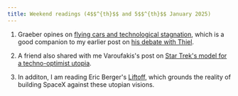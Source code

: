 ```yaml
---
title: Weekend readings (4$$^{th}$$ and 5$$^{th}$$ January 2025)
---
```


1. Graeber opines on [flying cars and technological stagnation](https://davidgraeber.org/wp-content/uploads/2012-Of-flying-cars-and-the-declining-rate-of-profit.pdf),
which is a good companion to my earlier post on [his debate with Thiel](https://www.angadhn.com/opinions/Post3/).

2. A friend also shared with me Varoufakis's post on
[Star Trek's model for a techno-optimist utopia](https://unherd.com/2025/01/why-the-left-needs-to-watch-star-trek/).

3. In additon, I am reading Eric Berger's [Liftoff](https://www.amazon.co.uk/Liftoff-Desperate-Early-Launched-SpaceX/dp/0008445621),
which grounds the reality of building SpaceX against these utopian visions.